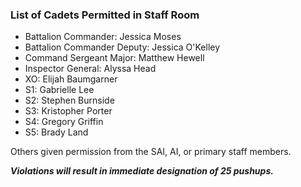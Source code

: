 ### List of Cadets Permitted in Staff Room

- Battalion Commander: Jessica Moses
- Battalion Commander Deputy: Jessica O'Kelley
- Command Sergeant Major: Matthew Hewell
- Inspector General: Alyssa Head
- XO: Elijah Baumgarner
- S1: Gabrielle Lee
- S2: Stephen Burnside
- S3: Kristopher Porter
- S4: Gregory Griffin
- S5: Brady Land

Others given permission from the SAI, AI, or primary staff members.

***Violations will result in immediate designation of 25 pushups.***
